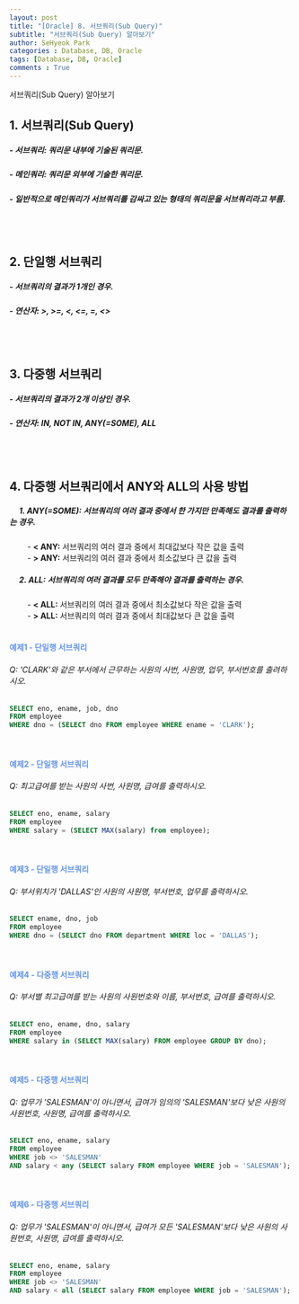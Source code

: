 ```yaml
---
layout: post
title: "[Oracle] 8. 서브쿼리(Sub Query)"
subtitle: "서브쿼리(Sub Query) 알아보기"
author: SeHyeok Park
categories : Database, DB, Oracle
tags: [Database, DB, Oracle]
comments : True
---
```

<div id='preview' class='display-none'>
서브쿼리(Sub Query) 알아보기
</div>

## 1. 서브쿼리(Sub Query)
##### - 서브쿼리: 쿼리문 내부에 기술된 쿼리문.
##### - 메인쿼리: 쿼리문 외부에 기술한 쿼리문.
##### - 일반적으로 메인쿼리가 서브쿼리를 감싸고 있는 형태의 쿼리문을 서브쿼리라고 부름.
<br><br>

## 2. 단일행 서브쿼리 
##### - 서브쿼리의 결과가 1개인 경우.
##### - 연산자: >, >=, <, <=, =, <>
<br><br>

## 3. 다중행 서브쿼리
##### - 서브쿼리의 결과가 2개 이상인 경우.
##### - 연산자: IN, NOT IN, ANY(=SOME), ALL
<br><br>

## 4. 다중행 서브쿼리에서 ANY와 ALL의 사용 방법
##### &emsp; 1. ANY(=SOME): 서브쿼리의 여러 결과 중에서 한 가지만 만족해도 결과를 출력하는 경우.
&emsp;&emsp; - <b>\< ANY:</b> 서브쿼리의 여러 결과 중에서 최대값보다 작은 값을 출력<br>
&emsp;&emsp; - <b>\> ANY:</b> 서브쿼리의 여러 결과 중에서 최소값보다 큰 값을 출력
<br>

##### &emsp; 2. ALL: 서브쿼리의 여러 결과를 모두 만족해야 결과를 출력하는 경우.
&emsp;&emsp; - <b>\< ALL:</b> 서브쿼리의 여러 결과 중에서 최소값보다 작은 값을 출력<br>
&emsp;&emsp; - <b>\> ALL:</b> 서브쿼리의 여러 결과 중에서 최대값보다 큰 값을 출력
<br><br>

#### <span style="color:cornflowerblue">예제1 - 단일행 서브쿼리</span>
###### Q: \'CLARK\'와 같은 부서에서 근무하는 사원의 사번, 사원명, 업무, 부서번호를 출려하시오.
```sql
SELECT eno, ename, job, dno
FROM employee
WHERE dno = (SELECT dno FROM employee WHERE ename = 'CLARK');
```
<br>

#### <span style="color:cornflowerblue">예제2 - 단일행 서브쿼리</span>
###### Q: 최고급여를 받는 사원의 사번, 사원명, 급여를 출력하시오.
```sql
SELECT eno, ename, salary
FROM employee 
WHERE salary = (SELECT MAX(salary) from employee);
```
<br>

#### <span style="color:cornflowerblue">예제3 - 단일행 서브쿼리</span>
###### Q: 부서위치가 \'DALLAS\'인 사원의 사원명, 부서번호, 업무를 출력하시오.
```sql
SELECT ename, dno, job
FROM employee
WHERE dno = (SELECT dno FROM department WHERE loc = 'DALLAS');
```
<br>

#### <span style="color:cornflowerblue">예제4 - 다중행 서브쿼리</span>
###### Q: 부서별 최고급여를 받는 사원의 사원번호와 이름, 부서번호, 급여를 출력하시오.
```sql
SELECT eno, ename, dno, salary
FROM employee
WHERE salary in (SELECT MAX(salary) FROM employee GROUP BY dno);
```
<br>

#### <span style="color:cornflowerblue">예제5 - 다중행 서브쿼리</span>
###### Q: 업무가 \'SALESMAN\'이 아니면서, 급여가 임의의 \'SALESMAN\'보다 낮은 사원의 사원번호, 사원명, 급여를 출력하시오.
```sql
SELECT eno, ename, salary
FROM employee
WHERE job <> 'SALESMAN'
AND salary < any (SELECT salary FROM employee WHERE job = 'SALESMAN');
```
<br>

#### <span style="color:cornflowerblue">예제6 - 다중행 서브쿼리</span>
###### Q: 업무가 \'SALESMAN\'이 아니면서, 급여가 모든 \'SALESMAN\'보다 낮은 사원의 사원번호, 사원명, 급여를 출력하시오.
```sql
SELECT eno, ename, salary
FROM employee
WHERE job <> 'SALESMAN'
AND salary < all (SELECT salary FROM employee WHERE job = 'SALESMAN');
```
